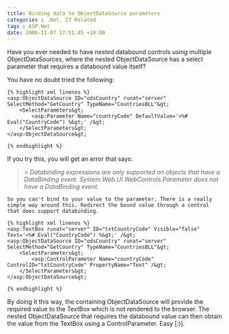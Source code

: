 ```yaml
---
title: Binding data to ObjectDataSource parameters
categories : .Net, IT Related
tags : ASP.Net
date: 2006-11-07 17:51:45 +10:00
---
```


Have you ever needed to have nested databound controls using multiple ObjectDataSources, where the nested ObjectDataSource has a select parameter that requires a databound value itself?

You have no doubt tried the following:

    {% highlight xml linenos %}
    <asp:ObjectDataSource ID="odsCountry" runat="server" SelectMethod="GetCountry" TypeName="CountriesBLL"&gt;
        <SelectParameters&gt;
            <asp:Parameter Name="countryCode" DefaultValue='<%# Eval("CountryCode") %&gt;' /&gt;
        </SelectParameters&gt;
    </asp:ObjectDataSource&gt;
    
    {% endhighlight %}

If you try this, you will get an error that says:

> _> Databinding expressions are only supported on objects that have a DataBinding event. System.Web.UI.WebControls.Parameter does not have a DataBinding event._

> 
    So you can't bind to your value to the parameter. There is a really simple way around this. Redirect the bound value through a control that does support databinding.

    {% highlight xml linenos %}
    <asp:TextBox runat="server" ID="txtCountryCode" Visible="false" Text='<%# Eval("CountryCode") %&gt;' /&gt;
    <asp:ObjectDataSource ID="odsCountry" runat="server" SelectMethod="GetCountry" TypeName="CountriesBLL"&gt;
        <SelectParameters&gt;
            <asp:ControlParameter Name="countryCode" ControlID="txtCountryCode" PropertyName="Text" /&gt;
        </SelectParameters&gt;
    </asp:ObjectDataSource&gt;
    
    {% endhighlight %}

By doing it this way, the containing ObjectDataSource will provide the required value to the TextBox which is not rendered to the browser. The nested ObjectDataSource that requires the databound value can then obtain the value from the TextBox using a ControlParameter. Easy [:)].


